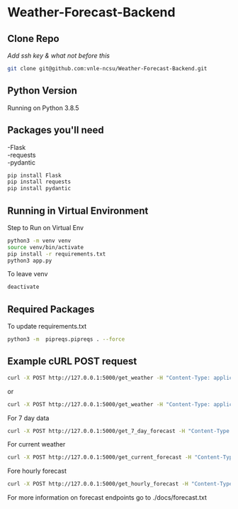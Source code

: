# Weather-Forecast-Backend

## Clone Repo

_Add ssh key & what not before this_

```bash
git clone git@github.com:vnle-ncsu/Weather-Forecast-Backend.git
```

## Python Version

Running on Python 3.8.5

## Packages you'll need

-Flask \
-requests \
-pydantic

```bash
pip install Flask
pip install requests
pip install pydantic
```

## Running in Virtual Environment

Step to Run on Virtual Env

```bash
python3 -m venv venv
source venv/bin/activate
pip install -r requirements.txt
python3 app.py
```

To leave venv

```bash
deactivate
```

## Required Packages

To update requirements.txt

```bash
python3 -m  pipreqs.pipreqs . --force
```

## Example cURL POST request

```bash
curl -X POST http://127.0.0.1:5000/get_weather -H "Content-Type: application/json" -d '{"zipcode": "78758", "date": "2024-06-27"}'
```

or

```bash
curl -X POST http://127.0.0.1:5000/get_weather -H "Content-Type: application/json" -d '{"zipcode": "78758"}'
```

For 7 day data

```bash
curl -X POST http://127.0.0.1:5000/get_7_day_forecast -H "Content-Type: application/json" -d '{"zipcode": "78758"}'
```

For current weather

```bash
curl -X POST http://127.0.0.1:5000/get_current_forecast -H "Content-Type: application/json" -d '{"zipcode": "78758"}'
```

Fore hourly forecast

```bash
curl -X POST http://127.0.0.1:5000/get_hourly_forecast -H "Content-Type: application/json" -d '{"zipcode": "78758"}'
```

For more information on forecast endpoints go to ./docs/forecast.txt
